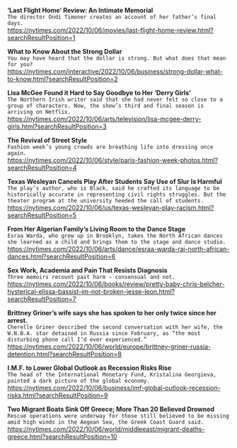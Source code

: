 **‘Last Flight Home’ Review: An Intimate Memorial**\
`The director Ondi Timoner creates an account of her father’s final days.`\
https://nytimes.com/2022/10/06/movies/last-flight-home-review.html?searchResultPosition=1

**What to Know About the Strong Dollar**\
`You may have heard that the dollar is strong. But what does that mean for you?`\
https://nytimes.com/interactive/2022/10/06/business/strong-dollar-what-to-know.html?searchResultPosition=2

**Lisa McGee Found it Hard to Say Goodbye to Her ‘Derry Girls’**\
`The Northern Irish writer said that she had never felt so close to a group of characters. Now, the show’s third and final season is arriving on Netflix.`\
https://nytimes.com/2022/10/06/arts/television/lisa-mcgee-derry-girls.html?searchResultPosition=3

**The Revival of Street Style**\
`Fashion week’s young crowds are breathing life into dressing once again.`\
https://nytimes.com/2022/10/06/style/paris-fashion-week-photos.html?searchResultPosition=4

**Texas Wesleyan Cancels Play After Students Say Use of Slur Is Harmful**\
`The play’s author, who is Black, said he crafted its language to be historically accurate in representing civil rights struggles. But the theater program at the university heeded the call of students.`\
https://nytimes.com/2022/10/06/us/texas-wesleyan-play-racism.html?searchResultPosition=5

**From Her Algerian Family’s Living Room to the Dance Stage**\
`Esraa Warda, who grew up in Brooklyn, takes the North African dances she learned as a child and brings them to the stage and dance studio.`\
https://nytimes.com/2022/10/06/arts/dance/esraa-warda-rai-north-african-dances.html?searchResultPosition=6

**Sex Work, Academia and Pain That Resists Diagnosis**\
`Three memoirs recount past harm — consensual and not.`\
https://nytimes.com/2022/10/06/books/review/pretty-baby-chris-belcher-hysterical-elissa-bassist-im-not-broken-jesse-leon.html?searchResultPosition=7

**Brittney Griner’s wife says she has spoken to her only twice since her arrest.**\
`Cherelle Griner described the second conversation with her wife, the W.N.B.A. star detained in Russia since February, as “the most disturbing phone call I’d ever experienced.”`\
https://nytimes.com/2022/10/06/world/europe/brittney-griner-russia-detention.html?searchResultPosition=8

**I.M.F. to Lower Global Outlook as Recession Risks Rise**\
`The head of the International Monetary Fund, Kristalina Georgieva, painted a dark picture of the global economy.`\
https://nytimes.com/2022/10/06/business/imf-global-outlook-recession-risks.html?searchResultPosition=9

**Two Migrant Boats Sink Off Greece; More Than 20 Believed Drowned**\
`Rescue operations were underway for those still believed to be missing amid high winds in the Aegean Sea, the Greek Coast Guard said.`\
https://nytimes.com/2022/10/06/world/middleeast/migrant-deaths-greece.html?searchResultPosition=10

